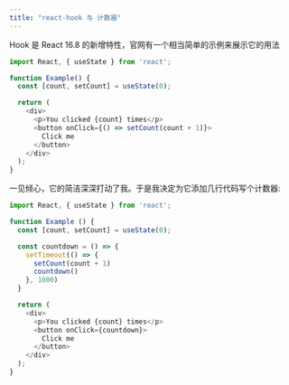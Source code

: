 ```yaml
---
title: "react-hook 与 计数器"
---
```


Hook 是 React 16.8 的新增特性，官网有一个相当简单的示例来展示它的用法

```javascript
import React, { useState } from 'react';

function Example() {
  const [count, setCount] = useState(0);

  return (
    <div>
      <p>You clicked {count} times</p>
      <button onClick={() => setCount(count + 1)}>
        Click me
      </button>
    </div>
  );
}
```

一见倾心，它的简洁深深打动了我。于是我决定为它添加几行代码写个计数器:

```javascript
import React, { useState } from 'react';

function Example () {
  const [count, setCount] = useState(0);

  const countdown = () => {
    setTimeout(() => {
      setCount(count + 1)
      countdown()
    }, 1000)
  }

  return (
    <div>
      <p>You clicked {count} times</p>
      <button onClick={countdown}>
        Click me
      </button>
    </div>
  );
}
```
